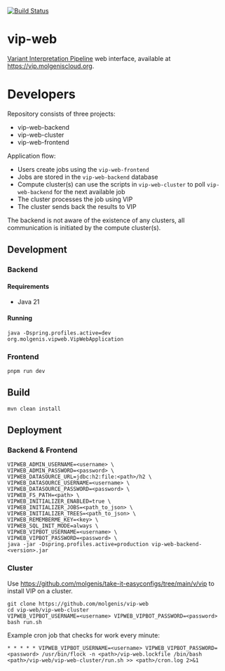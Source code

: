 [![Build Status](https://app.travis-ci.com/molgenis/vip-web.svg?branch=main)](https://app.travis-ci.com/molgenis/vip-web)

# vip-web

[Variant Interpretation Pipeline](https://molgenis.github.io/vip/) web interface, available
at https://vip.molgeniscloud.org.

# Developers

Repository consists of three projects:

- vip-web-backend
- vip-web-cluster
- vip-web-frontend

Application flow:

- Users create jobs using the `vip-web-frontend`
- Jobs are stored in the `vip-web-backend` database
- Compute cluster(s) can use the scripts in `vip-web-cluster` to poll `vip-web-backend` for the next available job
- The cluster processes the job using VIP
- The cluster sends back the results to VIP

The backend is not aware of the existence of any clusters, all communication is initiated by the compute cluster(s).

## Development

### Backend

#### Requirements

- Java 21

#### Running

```
java -Dspring.profiles.active=dev org.molgenis.vipweb.VipWebApplication
```

### Frontend

```
pnpm run dev
```

## Build

```
mvn clean install
```

## Deployment

### Backend & Frontend

```
VIPWEB_ADMIN_USERNAME=<username> \
VIPWEB_ADMIN_PASSWORD=<password> \
VIPWEB_DATASOURCE_URL=jdbc:h2:file:<path>/h2 \
VIPWEB_DATASOURCE_USERNAME=<username> \
VIPWEB_DATASOURCE_PASSWORD=<password> \
VIPWEB_FS_PATH=<path> \
VIPWEB_INITIALIZER_ENABLED=true \
VIPWEB_INITIALIZER_JOBS=<path_to_json> \
VIPWEB_INITIALIZER_TREES=<path_to_json> \
VIPWEB_REMEMBERME_KEY=<key> \
VIPWEB_SQL_INIT_MODE=always \
VIPWEB_VIPBOT_USERNAME=<username> \
VIPWEB_VIPBOT_PASSWORD=<password> \
java -jar -Dspring.profiles.active=production vip-web-backend-<version>.jar

```

### Cluster

Use https://github.com/molgenis/take-it-easyconfigs/tree/main/v/vip to install VIP on a cluster.

```
git clone https://github.com/molgenis/vip-web
cd vip-web/vip-web-cluster
VIPWEB_VIPBOT_USERNAME=<username> VIPWEB_VIPBOT_PASSWORD=<password> bash run.sh
```

Example cron job that checks for work every minute:

```
* * * * * VIPWEB_VIPBOT_USERNAME=<username> VIPWEB_VIPBOT_PASSWORD=<password> /usr/bin/flock -n <path>/vip-web.lockfile /bin/bash <path>/vip-web/vip-web-cluster/run.sh >> <path>/cron.log 2>&1
```
